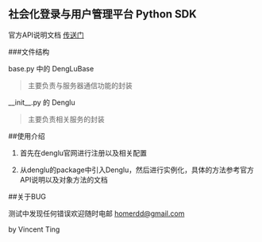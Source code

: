 ## 社会化登录与用户管理平台 Python SDK

官方API说明文档 [传送门](http://developer.denglu.cc/index.php?title=API%E6%8E%A5%E5%8F%A3%E6%96%87%E6%A1%A3)

###文件结构

base.py 中的 DengLuBase

>主要负责与服务器通信功能的封装

\_\_init\_\_.py 的 Denglu

>主要负责相关服务的封装

##使用介绍

1. 首先在denglu官网进行注册以及相关配置

2. 从denglu的package中引入Denglu，然后进行实例化，具体的方法参考官方API说明以及对象方法的文档

##关于BUG

测试中发现任何错误欢迎随时电邮 <homerdd@gmail.com>

by Vincent Ting
